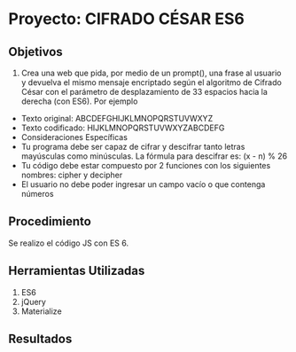 # Proyecto: CIFRADO CÉSAR ES6

## Objetivos

1. Crea una web que pida, por medio de un prompt(), una frase al usuario y devuelva el mismo mensaje encriptado según el algoritmo de Cifrado César con el parámetro de desplazamiento de 33 espacios hacia la derecha (con ES6). Por ejemplo

* Texto original: ABCDEFGHIJKLMNOPQRSTUVWXYZ
* Texto codificado: HIJKLMNOPQRSTUVWXYZABCDEFG
* Consideraciones Específicas
* Tu programa debe ser capaz de cifrar y descifrar tanto letras mayúsculas como minúsculas. La fórmula para descifrar es: (x - n) % 26
* Tu código debe estar compuesto por 2 funciones con los siguientes nombres: cipher y decipher
* El usuario no debe poder ingresar un campo vacío o que contenga números

## Procedimiento

Se realizo el código JS con ES 6.

## Herramientas Utilizadas

1. ES6
2. jQuery
3. Materialize

## Resultados

